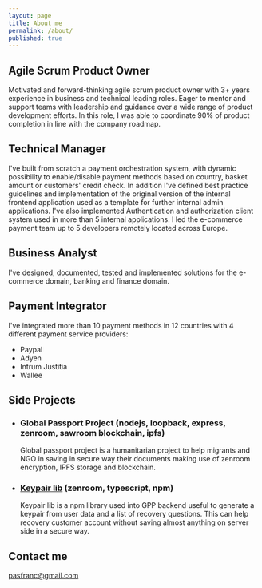 ```yaml
---
layout: page
title: About me
permalink: /about/
published: true
---
```

## Agile Scrum Product Owner

Motivated and forward-thinking agile scrum product owner with 3+ years experience in business and technical leading roles. Eager to mentor and support teams with leadership and guidance over a wide range of product development efforts. In this role, I was able to coordinate 90% of product completion in line with the company roadmap. 

## Technical Manager

I've built from scratch a payment orchestration system, with dynamic possibility to enable/disable payment methods based on country, basket amount or customers' credit check.
In addition I've defined best practice guidelines and implementation of the original version of the internal frontend application used as a template for further internal admin applications.
I've also implemented Authentication and authorization client system used in more than 5 internal applications. I led the e-commerce payment team up to 5 developers remotely located across Europe.

## Business Analyst

I've designed, documented, tested and implemented solutions for the e-commerce domain, banking and finance domain.

## Payment Integrator

I've integrated more than 10 payment methods in 12 countries with 4 different payment service providers:
- Paypal
- Adyen
- Intrum Justitia
- Wallee

## Side Projects

 - ### Global Passport Project (nodejs, loopback, express, zenroom, sawroom blockchain, ipfs)
   Global passport project is a humanitarian project to help migrants and NGO in saving in
   secure way their documents making use of zenroom encryption, IPFS storage and blockchain.
 - ### [Keypair lib](https://www.npmjs.com/package/keypair-lib) (zenroom, typescript, npm)
   Keypair lib is a npm library used into GPP backend useful to generate a keypair from user data
   and a list of recovery questions. This can help recovery customer account without saving almost
   anything on server side in a secure way.

## Contact me

[pasfranc@gmail.com](mailto:pasfranc@gmail.com)
